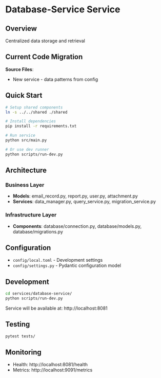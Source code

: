 # Database-Service Service

## Overview
Centralized data storage and retrieval

## Current Code Migration
**Source Files**:
- New service - data patterns from config

## Quick Start

```bash
# Setup shared components
ln -s ../../shared ./shared

# Install dependencies  
pip install -r requirements.txt

# Run service
python src/main.py

# Or use dev runner
python scripts/run-dev.py
```

## Architecture

### Business Layer
- **Models**: email_record.py, report.py, user.py, attachment.py
- **Services**: data_manager.py, query_service.py, migration_service.py

### Infrastructure Layer
- **Components**: database/connection.py, database/models.py, database/migrations.py

## Configuration
- `config/local.toml` - Development settings
- `config/settings.py` - Pydantic configuration model

## Development
```bash
cd services/database-service/
python scripts/run-dev.py
```

Service will be available at: http://localhost:8081

## Testing
```bash
pytest tests/
```

## Monitoring
- Health: http://localhost:8081/health
- Metrics: http://localhost:9091/metrics
